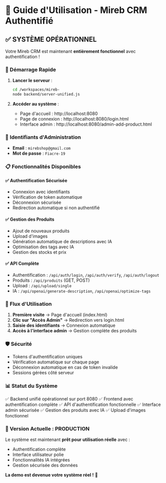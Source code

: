 # 🔐 Guide d'Utilisation - Mireb CRM Authentifié

## ✅ SYSTÈME OPÉRATIONNEL

Votre Mireb CRM est maintenant **entièrement fonctionnel** avec authentification !

### 🚀 Démarrage Rapide

1. **Lancer le serveur** :
   ```bash
   cd /workspaces/mireb-
   node backend/server-unified.js
   ```

2. **Accéder au système** :
   - Page d'accueil : http://localhost:8080
   - Page de connexion : http://localhost:8080/login.html
   - Interface admin : http://localhost:8080/admin-add-product.html

### 🔑 Identifiants d'Administration

- **Email** : `mirebshop@gmail.com`
- **Mot de passe** : `Fiacre-19`

### 📋 Fonctionnalités Disponibles

#### ✅ Authentification Sécurisée
- Connexion avec identifiants
- Vérification de token automatique
- Déconnexion sécurisée
- Redirection automatique si non authentifié

#### ✅ Gestion des Produits
- Ajout de nouveaux produits
- Upload d'images
- Génération automatique de descriptions avec IA
- Optimisation des tags avec IA
- Gestion des stocks et prix

#### ✅ API Complète
- Authentification : `/api/auth/login`, `/api/auth/verify`, `/api/auth/logout`
- Produits : `/api/produits` (GET, POST)
- Upload : `/api/upload/single`
- IA : `/api/openai/generate-description`, `/api/openai/optimize-tags`

### 🔄 Flux d'Utilisation

1. **Première visite** → Page d'accueil (index.html)
2. **Clic sur "Accès Admin"** → Redirection vers login.html
3. **Saisie des identifiants** → Connexion automatique
4. **Accès à l'interface admin** → Gestion complète des produits

### 🛡️ Sécurité

- Tokens d'authentification uniques
- Vérification automatique sur chaque page
- Déconnexion automatique en cas de token invalide
- Sessions gérées côté serveur

### 📊 Statut du Système

✅ Backend unifié opérationnel sur port 8080
✅ Frontend avec authentification complète
✅ API d'authentification fonctionnelle
✅ Interface admin sécurisée
✅ Gestion des produits avec IA
✅ Upload d'images fonctionnel

### 🎯 Version Actuelle : PRODUCTION

Le système est maintenant **prêt pour utilisation réelle** avec :
- Authentification complète
- Interface utilisateur polie
- Fonctionnalités IA intégrées
- Gestion sécurisée des données

**La demo est devenue votre système réel !** 🚀
